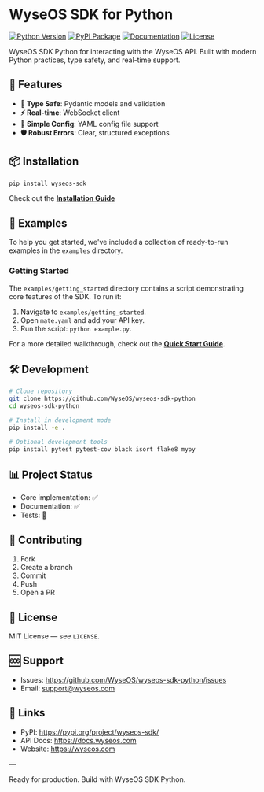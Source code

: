 # WyseOS SDK for Python

[![Python Version](https://img.shields.io/badge/python-3.9%2B-blue)](https://www.python.org/downloads/)
[![PyPI Package](https://img.shields.io/badge/PyPI-wyseos--sdk-blue)](https://pypi.org/project/wyseos-sdk/)
[![Documentation](https://img.shields.io/badge/docs-comprehensive-green)](./README.md)
[![License](https://img.shields.io/badge/license-MIT-green)](./LICENSE)

WyseOS SDK Python for interacting with the WyseOS API. Built with modern Python practices, type safety, and real-time support.

## 🚀 Features

- **🎯 Type Safe**: Pydantic models and validation
- **⚡ Real-time**: WebSocket client
- **🔧 Simple Config**: YAML config file support
- **🛡️ Robust Errors**: Clear, structured exceptions

## 📦 Installation

```bash
pip install wyseos-sdk
```

Check out the **[Installation Guide](./installation.md)**

## 🚀 Examples

To help you get started, we've included a collection of ready-to-run examples in the `examples` directory.

### Getting Started

The `examples/getting_started` directory contains a script demonstrating core features of the SDK. To run it:

1.  Navigate to `examples/getting_started`.
2.  Open `mate.yaml` and add your API key.
3.  Run the script: `python example.py`.

For a more detailed walkthrough, check out the **[Quick Start Guide](./examples/quickstart.md)**.



## 🛠️ Development

```bash
# Clone repository
git clone https://github.com/WyseOS/wyseos-sdk-python
cd wyseos-sdk-python

# Install in development mode
pip install -e .

# Optional development tools
pip install pytest pytest-cov black isort flake8 mypy
```

## 📊 Project Status

- Core implementation: ✅
- Documentation: ✅
- Tests: 🚧

## 🤝 Contributing

1. Fork
2. Create a branch
3. Commit
4. Push
5. Open a PR

## 📄 License

MIT License — see `LICENSE`.

## 🆘 Support

- Issues: https://github.com/WyseOS/wyseos-sdk-python/issues
- Email: support@wyseos.com

## 🔗 Links

- PyPI: https://pypi.org/project/wyseos-sdk/
- API Docs: https://docs.wyseos.com
- Website: https://wyseos.com

—

Ready for production. Build with WyseOS SDK Python.